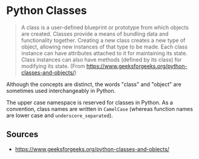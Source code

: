 Python Classes
==============

> A class is a user-defined blueprint or prototype from which objects are created. Classes provide a means of bundling data and functionality together. Creating a new class creates a new type of object, allowing new instances of that type to be made. Each class instance can have attributes attached to it for maintaining its state. Class instances can also have methods (defined by its class) for modifying its state. (From https://www.geeksforgeeks.org/python-classes-and-objects/)

Although the concepts are distinct, the words "class" and "object" are sometimes used interchangeably in Python.

The upper case namespace is reserved for classes in Python. As a convention, class names are written in `CamelCase` (whereas function names are lower case and `underscore_separated`).

Sources
-------

- https://www.geeksforgeeks.org/python-classes-and-objects/
